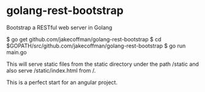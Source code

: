 golang-rest-bootstrap
=====================

Bootstrap a RESTful web server in Golang

$ go get github.com/jakecoffman/golang-rest-bootstrap
$ cd $GOPATH/src/github.com/jakecoffman/golang-rest-bootstrap
$ go run main.go

This will serve static files from the static directory under the 
path /static and also serve /static/index.html from /.

This is a perfect start for an angular project.
